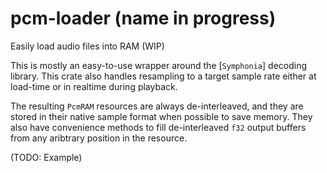 # pcm-loader (name in progress)

Easily load audio files into RAM (WIP)

This is mostly an easy-to-use wrapper around the [`Symphonia`] decoding library. This crate also handles resampling to a target sample rate either at load-time or in realtime during playback.

The resulting `PcmRAM` resources are always de-interleaved, and they are stored in their native sample format when possible to save memory. They also have convenience methods to fill de-interleaved `f32` output buffers from any aribtrary position in the resource.

(TODO: Example)